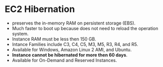 # EC2 Hibernation

* preserves the in-memory RAM on persistent storage (EBS).
* Much faster to boot up because does not need to reload the operation system.
* Instance RAM must be less then 150 GB.
* Intance Families include C3, C4, C5, M3, M5, R3, R4, and R5.
* Available for Windows, Amazon Linux 2 AMI, and Ubuntu.
* **Instance cannot be hibernated for more then 60 days**.
* Available for On-Demand and Reserved Instances.
